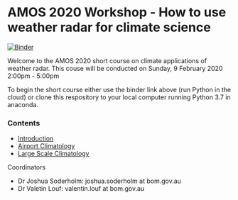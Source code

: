# AMOS 2020 Workshop - How to use weather radar for climate science

[![Binder](https://mybinder.org/badge_logo.svg)](https://mybinder.org/v2/gh/vlouf/AMOS_2020/master)

Welcome to the AMOS 2020 short course on climate applications of weather radar.
This couse will be conducted on Sunday, 9 February 2020 2:00pm - 5:00pm

To begin the short course either use the binder link above (run Python in the cloud) or clone this respository to your local computer running Python 3.7 in anaconda.

### Contents
- [Introduction](https://github.com/vlouf/AMOS_2020/blob/master/01%20-%20Introduction)
- [Airport Climatology](https://github.com/vlouf/AMOS_2020/blob/master/02%20-%20Airport%20Climatology)
- [Large Scale Climatology](https://github.com/vlouf/AMOS_2020/tree/master/03%20-%20Large-scale%20Climatology)

Coordinators
- Dr Joshua Soderholm: joshua.soderholm at bom.gov.au
- Dr Valetin Louf: valentin.louf at bom.gov.au